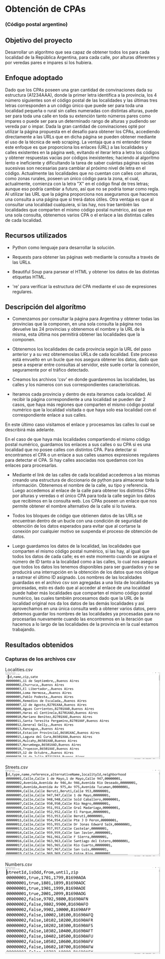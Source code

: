 # Obtención de CPAs
### (Código postal argentino)

## Objetivo del proyecto

Desarrollar un algorítmo que sea capaz de obtener todos los para cada localidad de la República Argentina, para cada calle, por alturas diferentes y por veredas pares e impares si los hubiera.


## Enfoque adoptado

Dado que los CPAs poseen una gran cantidad de convinaciones dada su estructura (A1234AAA), donde la primer letra identifica a la
provincia, los 4 número siguientes son el código postal de las localidades y las últimas tres letras corresponden a un código
único que puede ser para toda una localidad pequeña o rural sin calles numeradas con distintas alturas, puede ser para toda
una calle en toda su extención tanto números pares como impares o puede ser para un determinado rango de alturas y pudiendo ser vereda par o impar.
Dada la gran cantidad de convinaciones opté por utilizar la página propuesta en el desafío para obtener los CPAs, accediendo directamente a las URLs que en dicha página se pueden obtener mediante el uso de la técnica de web scraping.
La ventaja que a mi entender tiene este enfoque es que proporciona los enlaces (URL) a las localidades y calles existentes en la página web, evitando el iterar letra a letra los códigos y obtener respuestas vacías por códigos inexistentes; haciendo al algorítmo lento e ineficiente y dificultando la tarea de saber cuántas páginas vacías sucesivas son necesarias para cambiar al próximo nivel de letra en el código. Actualmente las localidades que no cuentan con calles con alturas, como zonas rurales, poseen un único código para la zona, el cual, actualmente, comienza con la letra "X" en el código final de tres letras; aunque eso podría cambiar a futuro, así que no se podría tomar como regla.
Al utilizar las URL que la página proporciona nos aseguramos que hacemos una consulta a una página que sí trerá datos útiles.
Otra ventaja es que al consultar una localidad cualquiera, si las hay,  nos trae también las localidades que comparten el mismo código postal numérico, así que en una sola consulta, obtenemos varios CPA o el enlace a las distintas calles de cada localidad.


## Recursos utilizados

- Python como lenguaje para desarrollar la solución.

- Requests para obtener las páginas web mediante la consulta a través de las URLs.

- Beautiful Soup para parsear el HTML y obtener los datos de las distintas etiquetas HTML.

- 're' para verificar la estructura del CPA mediante el uso de expresiones regulares.




## Descripción del algorítmo

- Comenzamos por consultar la página para Argentina y obtener todas las provincias que la componen, en una sola consulta la página nos devuelve las 24 provincias y obtenemos el nombre y la URL de la misma, esta última nos permitirá obtener las localidades que la componen.

- Obtenemos los localidades de cada provincia según la URL del paso anterior y a su vez obtenemoslas URLs de cada localidad. Este proceso está envuelto en un bucle que nos asegura obtener los datos, dado que pese a esperar entre consultas al servidor, este suele cortar la conexión, seguramente por el tráfico detectado.

- Creamos los archivos 'csv' en donde guardaremos las localidades, las calles y los números con sus correspondientes características.

- Iteramos cada provincia y dentro de esta iteramos cada localidad. Al recibir la página correspondiente a una localidad se pueden dar 2 casos, que haya más regiones que comparten el mismo código postal numérico que la localidad visitada o que haya solo esa localidad con el correspondiente enlace a sus calles.

En este último caso visitamos el enlace y procesamos las calles lo cual se describirá más adelante.

En el caso de que haya más localidades compartiendo el mismo código postal numérico, guardamos los enlaces a sus calles o su CPA si es una localidad que no posee calles con distintos CPA. Para detectar si encontramos el CPA o un enlace a sus calles usamos expresiones regulares para detectar el CPA.
Si hay calles asociadas nos quedamos con los enlaces para procesarlas.

- Mediante el link de las calles de cada localidad accedemos a las mismas creando una estructura de diccionario de python para almacenar toda la información. Obtenemos el nombre de la calle, su tipo y referencia. Luego accedemos al enlace de la calle para obtener los distintos CPAs por alturas y veredas o el único CPA para toda la calle según los datos que recibimos en la consulta web.
Los CPAs poseen un enlace que nos permite obtener el nombre alternativo de la calle si lo tuviera.

- Todos los bloques de código que obtienen datos de las URLs se encuentran dentro de un bucle con una condición de seguridad de obtención de los datos esperados para evitar que al cortarse la conexión por cualquier motivo se suspenda el proceso de obtención de datos.

- Luego guardamos los datos de la localidad, las localidades que comparten el mismo código postal numérico, si las hay, al igual que todos los datos de cada calle; es en este momento cuando se asigna el número de ID tanto a la localidad como a las calles, lo cual nos asegura que todos los datos los tenemos disponibles para ser guardados y no se producirá una interrupción en la obtención de los datos que nos obligue a rastrear el último ID asignado.
Los nombres de las localidades guardadas en el archivo csv son agregadas a una lista de localidades ya procesadas, esto es dado que al acceder al enlace de una localidad puede haber más localidades que comparten el mismo código postal numérico, las cuales también procesamos dado que la URL de la localidad original nos da los datos de las demás localidades y así aprovechamos en una única consulta web a obtener varios datos, pero debemos guardar los nombres de las localidades ya procesadas para no procesarlas nuevamente cuando las encontremos en la iteración que hacemos a lo largo de las localidades de la provincia en la cual estamos trabajando.



## Resultados obtenidos

### Capturas de los archivos csv

Localities.csv
![Localities](Imagenes/localities.png)

Streets.csv
![Streets](Imagenes/Streets.png)

Numbers.csv
![Numbers](Imagenes/numbers.png)
